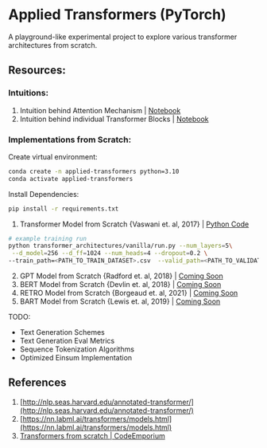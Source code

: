 # Applied Transformers (PyTorch)

A playground-like experimental project to explore various transformer architectures from scratch.

## Resources:

### Intuitions:

1. Intuition behind Attention Mechanism | [Notebook](https://github.com/shahrukhx01/applied-transformers/blob/main/intuitions/0.%20Transformers%20%3E%20Understanding%20Self-Attention%20and%20Cross-Attention.ipynb)
2. Intuition behind individual Transformer Blocks | [Notebook](<https://github.com/shahrukhx01/applied-transformers/blob/main/intuitions/1.%20Transformers%20%3E%20Transformer%20from%20scratch%20(Annotated%20Transformer).ipynb>)

### Implementations from Scratch:

Create virtual environment:

```bash
conda create -n applied-transformers python=3.10
conda activate applied-transformers
```

Install Dependencies:

```bash
pip install -r requirements.txt
```

1. Transformer Model from Scratch {Vaswani et. al, 2017} | [Python Code](https://github.com/shahrukhx01/applied-transformers/tree/main/transformer_architectures/vanilla)

```bash
# example training run
python transformer_architectures/vanilla/run.py --num_layers=5\
 --d_model=256 --d_ff=1024 --num_heads=4 --dropout=0.2 \
--train_path=<PATH_TO_TRAIN_DATASET>.csv  --valid_path=<PATH_TO_VALIDATION_DATASET>.csv
```
2. GPT Model from Scratch {Radford et. al, 2018} | [Coming Soon]()
2. BERT Model from Scratch {Devlin et. al, 2018} | [Coming Soon]()
3. RETRO Model from Scratch {Borgeaud et. al, 2021} | [Coming Soon]()
4. BART Model from Scratch {Lewis et. al, 2019} | [Coming Soon]()

TODO:

- Text Generation Schemes
- Text Generation Eval Metrics
- Sequence Tokenization Algorithms
- Optimized Einsum Implementation

## References

1. [http://nlp.seas.harvard.edu/annotated-transformer/](http://nlp.seas.harvard.edu/annotated-transformer/)
2. [https://nn.labml.ai/transformers/models.html](https://nn.labml.ai/transformers/models.html)
3. [Transformers from scratch | CodeEmporium](https://www.youtube.com/playlist?list=PLTl9hO2Oobd97qfWC40gOSU8C0iu0m2l4)
